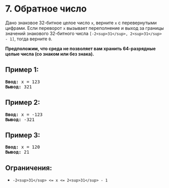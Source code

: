 # 7. Обратное число
Дано знаковое 32-битное целое число `x`, верните `x` с перевернутыми цифрами. Если переворот `x` вызывает переполнение и выход за границы значений знакового 32-битного числа 
`[-2<sup>31</sup>, 2<sup>31</sup> - 1]`, тогда верните `0`.

**Предположим, что среда не позволяет вам хранить 64-разрядные целые числа (со знаком или без знака).**

## Пример 1:
<pre>
<b>Ввод:</b> x = 123
<b>Вывод:</b> 321
</pre>

## Пример 2:
<pre>
<b>Ввод:</b> x = -123
<b>Вывод:</b> -321
</pre>

## Пример 3:
<pre>
<b>Ввод:</b> x = 120
<b>Вывод:</b> 21
</pre>

## Ограничения:
- `-2<sup>31</sup> <= x <= 2<sup>31</sup> - 1`